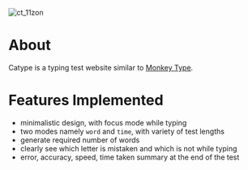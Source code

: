 ![ct_11zon](https://github.com/user-attachments/assets/0000998a-90aa-463e-9f7e-3a790ec2e122)

# About
Catype is a typing test website similar to [Monkey Type](https://monkeytype.com/).

# Features Implemented
- minimalistic design, with focus mode while typing
- two modes namely `word` and `time`, with variety of test lengths
- generate required number of words
- clearly see which letter is mistaken and which is not while typing
- error, accuracy, speed, time taken summary at the end of the test
